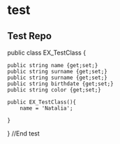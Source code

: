 # test
Test Repo
--------------------------
public class EX_TestClass {

    public string name {get;set;}
   	public string surname {get;set;}
    public string surname {get;set;}
    public string birthdate {get;set;}
    public string color {get;set;}
    
    public EX_TestClass(){
        name = 'Natalia';
        
    }
    
}
//End test
